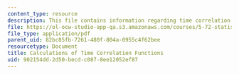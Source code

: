 ```yaml
---
content_type: resource
description: This file contains information regarding time correlation functions.
file: https://ol-ocw-studio-app-qa.s3.amazonaws.com/courses/5-72-statistical-mechanics-spring-2012/902154dd2d50becdc0878ee12052ef87_MIT5_72S12_master4.pdf
file_type: application/pdf
parent_uid: 82bc85fb-7261-480f-804a-0955c4f62bee
resourcetype: Document
title: Calculations of Time Correlation Functions
uid: 902154dd-2d50-becd-c087-8ee12052ef87
---
```

